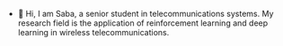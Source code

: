 - 👋 Hi, I am Saba, a senior student in telecommunications systems. My research field is the application of reinforcement learning and deep learning in wireless telecommunications.

<!---
Sabasamkhaniani20232025/Sabasamkhaniani20232025 is a ✨ special ✨ repository because its `README.md` (this file) appears on your GitHub profile.
You can click the Pre.view link to take a look at your changes.
--
